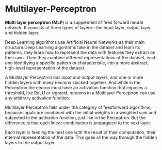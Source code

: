 # Multilayer-Perceptron

**Multi layer perceptron (MLP**) is a supplement of feed forward neural network. It consists of three types of layers—the input layer, output layer and hidden layer.

Deep Learning algorithms use Artificial Neural Networks as their main structure.Deep Learning algorithms take in the dataset and learn its patterns, 
they learn how to represent the data with features they extract on their own. Then they combine different representations of the dataset, each one identifying a specific pattern or characteristic, into a more abstract,
high-level representation of the dataset.

A Multilayer Perceptron has input and output layers, and one or more hidden layers with many neurons stacked together. And while in the Perceptron the neuron must have an activation function that imposes a threshold, like ReLU or sigmoid, neurons in a Multilayer Perceptron can use any arbitrary activation function.

Multilayer Perceptron falls under the category of feedforward algorithms, because inputs are combined with the initial weights in a weighted sum and subjected to the activation function, just like in the Perceptron. But the difference is that each linear combination is propagated to the next layer.

Each layer is feeding the next one with the result of their computation, their internal representation of the data. This goes all the way through the hidden layers to the output layer.

